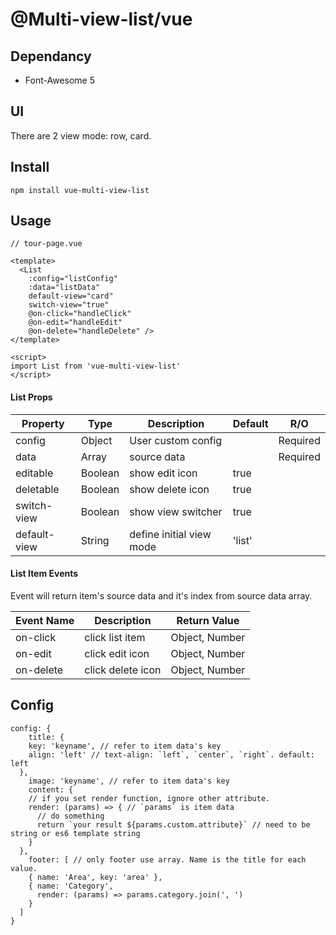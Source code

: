 # @Multi-view-list/vue

## Dependancy
* Font-Awesome 5

## UI
There are 2 view mode: row, card.

## Install
```
npm install vue-multi-view-list
```

## Usage
```
// tour-page.vue

<template>
  <List
    :config="listConfig"
    :data="listData"
    default-view="card"
    switch-view="true"
    @on-click="handleClick"
    @on-edit="handleEdit"
    @on-delete="handleDelete" />
</template>

<script>
import List from 'vue-multi-view-list'
</script>
```

#### List Props

Property        | Type    | Description              | Default | R/O  
--------------- | ------- | ------------------------ | ------- | --------  
config          | Object  |       User custom config |         | Required  
data            | Array   |              source data |         | Required  
editable        | Boolean |           show edit icon |  true   |  
deletable       | Boolean |         show delete icon |  true   |  
switch-view     | Boolean |       show view switcher |  true   |  
default-view    | String  | define initial view mode |  'list' |  

#### List Item Events
Event will return item's source data and it's index from source data array.

Event Name      | Description              | Return Value  
--------------- | ------------------------ | -------------  
on-click        |          click list item | Object, Number   
on-edit         |          click edit icon | Object, Number   
on-delete       |        click delete icon | Object, Number   

## Config
```
config: {
	title: {
    key: 'keyname', // refer to item data's key
    align: 'left' // text-align: `left`, `center`, `right`. default: left
  }, 
	image: 'keyname', // refer to item data's key
	content: {
    // if you set render function, ignore other attribute.
    render: (params) => { // `params` is item data
      // do something
      return `your result ${params.custom.attribute}` // need to be string or es6 template string
    }
  },
	footer: [ // only footer use array. Name is the title for each value.
    { name: 'Area', key: 'area' },
    { name: 'Category',
      render: (params) => params.category.join(', ')
    }
  ]
}
```
